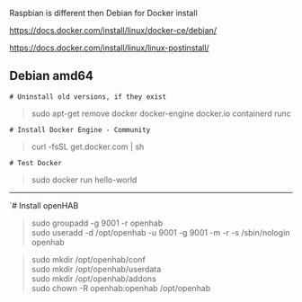 Raspbian is different then Debian for Docker install

https://docs.docker.com/install/linux/docker-ce/debian/

https://docs.docker.com/install/linux/linux-postinstall/

## Debian amd64
`# Uninstall old versions, if they exist`
>sudo apt-get remove docker docker-engine docker.io containerd runc

`# Install Docker Engine - Community`
>curl -fsSL get.docker.com | sh

`# Test Docker`
>sudo docker run hello-world

---
`# Install openHAB
>sudo groupadd -g 9001 -r openhab<br/>
>sudo useradd -d /opt/openhab -u 9001 -g 9001  -m -r -s /sbin/nologin openhab<br/>

>sudo mkdir /opt/openhab/conf<br/>
>sudo mkdir /opt/openhab/userdata<br/>
>sudo mkdir /opt/openhab/addons<br/>
>sudo chown -R openhab:openhab /opt/openhab
